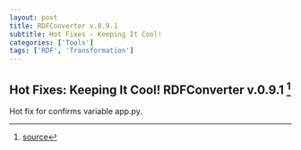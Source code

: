 ```yaml
---
layout: post
title: RDFConverter v.0.9.1
subtitle: Hot Fixes - Keeping It Cool!
categories: ['Tools']
tags: ['RDF', 'Transformation']
---
```


## Hot Fixes: Keeping It Cool! RDFConverter v.0.9.1 [^fn1]

Hot fix for confirms variable app.py.

[^fn1]: [source](-https://github.com/Mat-O-Lab/RDFConverter/compare/v0.9...v.0.9.1)